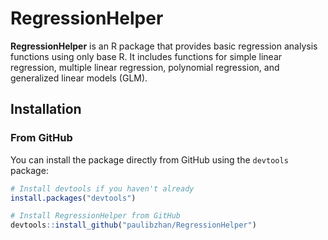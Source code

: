 # RegressionHelper

**RegressionHelper** is an R package that provides basic regression analysis functions using only base R. It includes functions for simple linear regression, multiple linear regression, polynomial regression, and generalized linear models (GLM).

## Installation

### From GitHub

You can install the package directly from GitHub using the `devtools` package:

```r
# Install devtools if you haven't already
install.packages("devtools")

# Install RegressionHelper from GitHub
devtools::install_github("paulibzhan/RegressionHelper")
